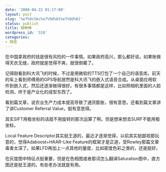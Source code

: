 ```yaml
---
date: '2008-04-22 01:17:00'
layout: post
slug: '%e7%9c%bc%e7%9d%81%e7%9d%81'
status: publish
title: 眼睁睁
wordpress_id: '310'
categories:
- 随感
---
```


在中国拿政府的钱是很有风险的一件事情。如果政府高兴，那么都好说。如果账做得天衣无缝，政府就是觉得不爽，就很倒霉了。 

记得刚看到科大讯飞的时候，不过是用微软的TTS打包了一个自己的语音库。前天的车上看到师傅用的GPS导航居然是科大讯飞的嵌入式语音合成。从桌面应用软件到嵌入式，然后还逐渐做得很好。有很多事情都是这样，比如照相机里面的人脸检测，终于是产业化的成型东西了。 

看到篇文章，说农业生产力成本提高导致了通货膨胀，很有意思。还看到篇文章讲了讲Customer Referral Value，挺有意思得。 

其实SIFT用极坐标的话就不用旋转的那次运算了啊。但是想来想去SURF不能用极坐标。 

Local Feature Descriptor其实挺王道的，最近才逐渐觉得，以前其实挺鄙视那玩意的，觉得Adaboost+HAAR-Like Feature的框架才是正道，受Rowley那篇文章毒害太深了。如果LFD再加上一点其他的量度，比如密度色彩之类的，还是挺好。 

在灰度图中特征点挺重要，但是在色相图或者那词怎么翻译Saturation图中，直方图还是挺王道的。有些老办法就是有用。
